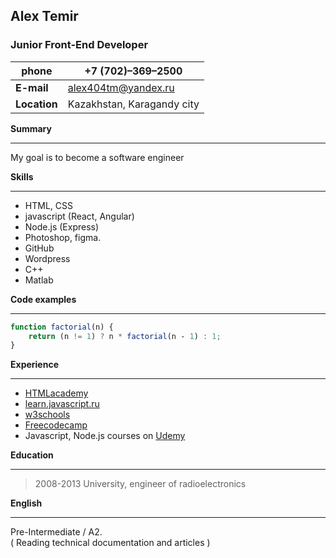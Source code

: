  ## Alex Temir    
 ### Junior Front-End Developer   
**phone**| +7 (702)–369–2500  
------------ | -------------  
**E-mail**| alex404tm@yandex.ru   
**Location**| Kazakhstan, Karagandy city  

**Summary**  
***  
My goal is to become a software engineer  

**Skills**   
***  
* HTML, CSS
* javascript (React, Angular)
* Node.js (Express)
* Photoshop, figma.
* GitHub
* Wordpress
* C++
* Matlab

**Code examples**    
***  
```javascript
function factorial(n) {
    return (n != 1) ? n * factorial(n ‐ 1) : 1;
}
```
**Experience**  
***  

* [HTMLacademy](https://htmlacademy.ru)
* [learn.javascript.ru](https://learn.javascript.ru)
* [w3schools](https://www.w3schools.com)
* [Freecodecamp](https://www.freecodecamp.org)
* Javascript, Node.js courses on [Udemy](www.udemy.com/‎)

**Education**  
***  
>2008-2013 University, engineer of radioelectronics  

**English**  
***  
 Pre-Intermediate / A2.  
 ( Reading technical documentation and articles )

